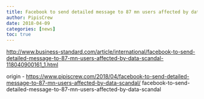 ```yaml
---
title: Facebook to send detailed message to 87 mn users affected by data scandal
author: PipisCrew
date: 2018-04-09
categories: [news]
toc: true
---
```


http://www.business-standard.com/article/international/facebook-to-send-detailed-message-to-87-mn-users-affected-by-data-scandal-118040900161_1.html

origin - https://www.pipiscrew.com/2018/04/facebook-to-send-detailed-message-to-87-mn-users-affected-by-data-scandal/ facebook-to-send-detailed-message-to-87-mn-users-affected-by-data-scandal